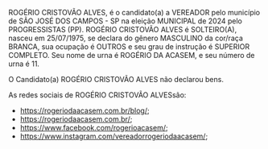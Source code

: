 ROGÉRIO CRISTOVÃO ALVES, é o candidato(a) a VEREADOR pelo município de SÃO JOSÉ DOS CAMPOS - SP na eleição MUNICIPAL de 2024 pelo PROGRESSISTAS (PP). ROGÉRIO CRISTOVÃO ALVES é SOLTEIRO(A), nasceu em 25/07/1975, se declara do gênero MASCULINO da cor/raça BRANCA, sua ocupação é OUTROS e seu grau de instrução é SUPERIOR COMPLETO. Seu nome de urna é ROGÉRIO DA ACASEM, e seu número de urna é 11.

O Candidato(a) ROGÉRIO CRISTOVÃO ALVES não declarou bens.


As redes sociais de ROGÉRIO CRISTOVÃO ALVESsão:
- https://rogeriodaacasem.com.br/blog/;
- https://rogeriodaacasem.com.br/;
- https://www.facebook.com/rogerioacasem/;
- https://www.instagram.com/vereadorrogeriodaacasem/;